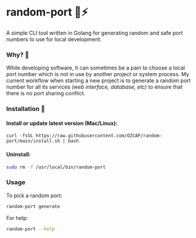 # random-port 🔌⚡️
A simple CLI tool written in Golang for generating random and safe port numbers to use for local development.

### Why? 🤔
While developing software, it can sometimes be a pain to choose a local port number which is not in use by another project or system process. My current workflow when starting a new project is to generate a random port number for all its services *(web interface, database, etc)* to ensure that there is no port sharing conflict.

### Installation 🎉
#### Install or update latest version (Mac/Linux):
```
curl -fsSL https://raw.githubusercontent.com/OZCAP/random-port/main/install.sh | bash
```
#### Uninstall:
```bash
sudo rm -f /usr/local/bin/random-port
```

### Usage
To pick a random port:
```bash
random-port generate
```

For help:
```bash
random-port --help
```
